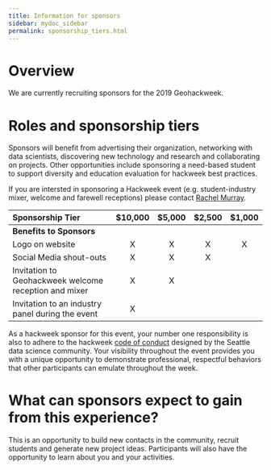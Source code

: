 ```yaml
---
title: Information for sponsors
sidebar: mydoc_sidebar
permalink: sponsorship_tiers.html
---
```


# Overview

We are currently recruiting sponsors for the 2019 Geohackweek. 
# Roles and sponsorship tiers

Sponsors will benefit from advertising their organization, networking with data scientists, discovering new technology and research and collaborating on projects. Other opportunities include sponsoring a need-based student to support diversity and education evaluation for hackweek best practices. 
            
If you are intersted in sponsoring a Hackweek event (e.g. student-industry mixer, welcome and farewell receptions) please contact <a href="mailto:rlmurray@uw.edu">Rachel Murray</a>.

| Sponsorship Tier | \$10,000 | \$5,000 | \$2,500 | \$1,000 |
| :---------------- | :--------: | :-------: | :-------: | :--------: |
| **Benefits to Sponsors** | | | | |
| Logo on website | X | X | X | X |
| Social Media shout-outs | X | X | X |  |
| Invitation to Geohackweek welcome reception and mixer | X | X |  | |
| Invitation to an industry panel during the event | X |  |  |  |

As a hackweek sponsor for this event, your number one responsibility is also to adhere to the hackweek [code of conduct](https://geohackweek.github.io/wiki_ghw/code_of_conduct.html) designed by the Seattle data science community. Your visibility throughout the event provides you with a unique opportunity to demonstrate professional, respectful behaviors that other participants can emulate throughout the week. 

# What can sponsors expect to gain from this experience?

This is an opportunity to build new contacts in the community, recruit students and generate new project ideas.  Participants will also have the opportunity to learn about you and your activities.
